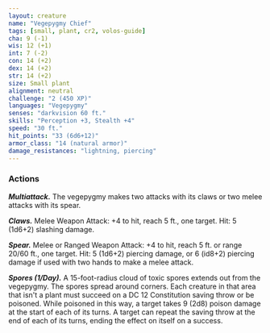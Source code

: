 ```yaml
---
layout: creature
name: "Vegepygmy Chief"
tags: [small, plant, cr2, volos-guide]
cha: 9 (-1)
wis: 12 (+1)
int: 7 (-2)
con: 14 (+2)
dex: 14 (+2)
str: 14 (+2)
size: Small plant
alignment: neutral
challenge: "2 (450 XP)"
languages: "Vegepygmy"
senses: "darkvision 60 ft."
skills: "Perception +3, Stealth +4"
speed: "30 ft."
hit_points: "33 (6d6+12)"
armor_class: "14 (natural armor)"
damage_resistances: "lightning, piercing"
---
```


### Actions

***Multiattack.*** The vegepygmy makes two attacks with its claws or two melee attacks with its spear.

***Claws.*** Melee Weapon Attack: +4 to hit, reach 5 ft., one target. Hit: 5 (1d6+2) slashing damage.

***Spear.*** Melee or Ranged Weapon Attack: +4 to hit, reach 5 ft. or range 20/60 ft., one target. Hit: 5 (1d6+2) piercing damage, or 6 (id8+2) piercing damage if used with two hands to make a melee attack.

***Spores (1/Day).*** A 15-foot-radius cloud of toxic spores extends out from the vegepygmy. The spores spread around corners. Each creature in that area that isn't a plant must succeed on a DC 12 Constitution saving throw or be poisoned. While poisoned in this way, a target takes 9 (2d8) poison damage at the start of each of its turns. A target can repeat the saving throw at the end of each of its turns, ending the effect on itself on a success.